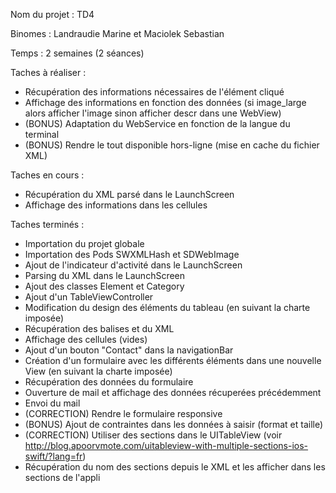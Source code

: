 Nom du projet : TD4

Binomes : Landraudie Marine et Maciolek Sebastian

Temps : 2 semaines (2 séances)

Taches à réaliser :
- Récupération des informations nécessaires de l'élément cliqué
- Affichage des informations en fonction des données (si image_large alors afficher l'image sinon afficher descr dans une WebView)
- (BONUS) Adaptation du WebService en fonction de la langue du terminal
- (BONUS) Rendre le tout disponible hors-ligne (mise en cache du fichier XML)

Taches en cours :
- Récupération du XML parsé dans le LaunchScreen
- Affichage des informations dans les cellules

Taches terminés :
- Importation du projet globale
- Importation des Pods SWXMLHash et SDWebImage
- Ajout de l'indicateur d'activité dans le LaunchScreen
- Parsing du XML dans le LaunchScreen
- Ajout des classes Element et Category
- Ajout d'un TableViewController
- Modification du design des éléments du tableau (en suivant la charte imposée)
- Récupération des balises <category> et <element> du XML
- Affichage des cellules (vides)
- Ajout d'un bouton "Contact" dans la navigationBar
- Création d'un formulaire avec les différents éléments dans une nouvelle View (en suivant la charte imposée)
- Récupération des données du formulaire
- Ouverture de mail et affichage des données récuperées précédemment
- Envoi du mail
- (CORRECTION) Rendre le formulaire responsive
- (BONUS) Ajout de contraintes dans les données à saisir (format et taille)
- (CORRECTION) Utiliser des sections dans le UITableView (voir http://blog.apoorvmote.com/uitableview-with-multiple-sections-ios-swift/?lang=fr)
- Récupération du nom des sections depuis le XML et les afficher dans les sections de l'appli